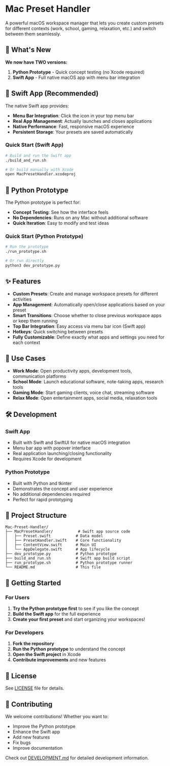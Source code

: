 # Mac Preset Handler

A powerful macOS workspace manager that lets you create custom presets for different contexts (work, school, gaming, relaxation, etc.) and switch between them seamlessly.

## 🚀 What's New

**We now have TWO versions:**

1. **Python Prototype** - Quick concept testing (no Xcode required)
2. **Swift App** - Full native macOS app with menu bar integration

## 📱 Swift App (Recommended)

The native Swift app provides:
- **Menu Bar Integration**: Click the icon in your top menu bar
- **Real App Management**: Actually launches and closes applications
- **Native Performance**: Fast, responsive macOS experience
- **Persistent Storage**: Your presets are saved automatically

### Quick Start (Swift App)

```bash
# Build and run the Swift app
./build_and_run.sh

# Or build manually with Xcode
open MacPresetHandler.xcodeproj
```

## 🐍 Python Prototype

The Python prototype is perfect for:
- **Concept Testing**: See how the interface feels
- **No Dependencies**: Runs on any Mac without additional software
- **Quick Iteration**: Easy to modify and test ideas

### Quick Start (Python Prototype)

```bash
# Run the prototype
./run_prototype.sh

# Or run directly
python3 dev_prototype.py
```

## ✨ Features

- **Custom Presets**: Create and manage workspace presets for different activities
- **App Management**: Automatically open/close applications based on your preset
- **Smart Transitions**: Choose whether to close previous workspace apps or keep them running
- **Top Bar Integration**: Easy access via menu bar icon (Swift app)
- **Hotkeys**: Quick switching between presets
- **Fully Customizable**: Define exactly what apps and settings you need for each context

## 🎯 Use Cases

- **Work Mode**: Open productivity apps, development tools, communication platforms
- **School Mode**: Launch educational software, note-taking apps, research tools
- **Gaming Mode**: Start gaming clients, voice chat, streaming software
- **Relax Mode**: Open entertainment apps, social media, relaxation tools

## 🛠️ Development

### Swift App
- Built with Swift and SwiftUI for native macOS integration
- Menu bar app with popover interface
- Real application launching/closing functionality
- Requires Xcode for development

### Python Prototype
- Built with Python and tkinter
- Demonstrates the concept and user experience
- No additional dependencies required
- Perfect for rapid prototyping

## 📁 Project Structure

```
Mac-Preset-Handler/
├── MacPresetHandler/           # Swift app source code
│   ├── Preset.swift           # Data model
│   ├── PresetHandler.swift    # Core functionality
│   ├── ContentView.swift      # Main UI
│   └── AppDelegate.swift      # App lifecycle
├── dev_prototype.py           # Python prototype
├── build_and_run.sh           # Swift app build script
├── run_prototype.sh           # Python prototype runner
└── README.md                  # This file
```

## 🚀 Getting Started

### For Users
1. **Try the Python prototype first** to see if you like the concept
2. **Build the Swift app** for the full experience
3. **Create your first preset** and start organizing your workspaces!

### For Developers
1. **Fork the repository**
2. **Run the Python prototype** to understand the concept
3. **Open the Swift project** in Xcode
4. **Contribute improvements** and new features

## 📄 License

See [LICENSE](LICENSE) file for details.

## 🤝 Contributing

We welcome contributions! Whether you want to:
- Improve the Python prototype
- Enhance the Swift app
- Add new features
- Fix bugs
- Improve documentation

Check out [DEVELOPMENT.md](DEVELOPMENT.md) for detailed development information.
